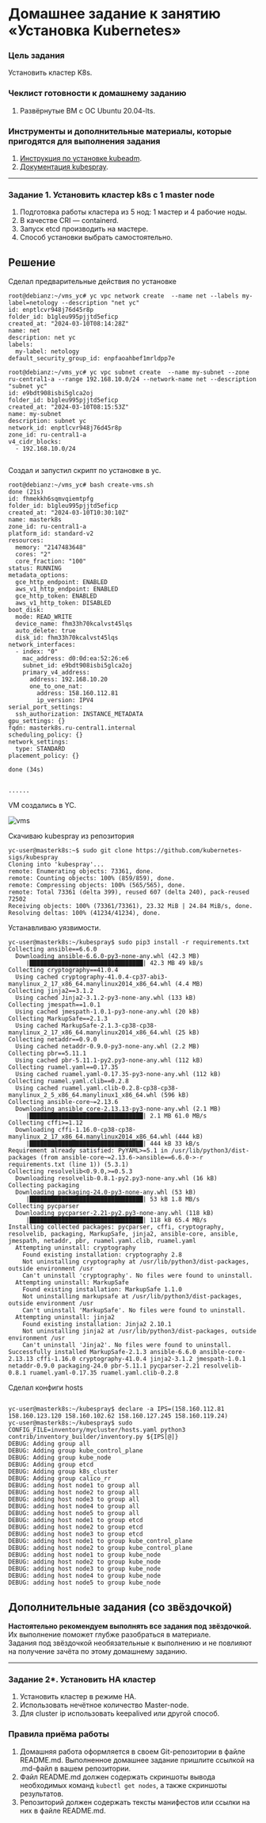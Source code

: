 # Домашнее задание к занятию «Установка Kubernetes» 

### Цель задания

Установить кластер K8s.

### Чеклист готовности к домашнему заданию

1. Развёрнутые ВМ с ОС Ubuntu 20.04-lts.


### Инструменты и дополнительные материалы, которые пригодятся для выполнения задания

1. [Инструкция по установке kubeadm](https://kubernetes.io/docs/setup/production-environment/tools/kubeadm/create-cluster-kubeadm/).
2. [Документация kubespray](https://kubespray.io/).

-----

### Задание 1. Установить кластер k8s с 1 master node

1. Подготовка работы кластера из 5 нод: 1 мастер и 4 рабочие ноды.
2. В качестве CRI — containerd.
3. Запуск etcd производить на мастере.
4. Способ установки выбрать самостоятельно.



## Решение


Сделал предварительные действия по установке

~~~
root@debianz:~/vms_yc# yc vpc network create  --name net --labels my-label=netology --description "net yc"
id: enptlcvr948j76d45r8p
folder_id: b1gleu995pjjtd5eficp
created_at: "2024-03-10T08:14:28Z"
name: net
description: net yc
labels:
  my-label: netology
default_security_group_id: enpfaoahbef1mrldpp7e

root@debianz:~/vms_yc# yc vpc subnet create  --name my-subnet --zone ru-central1-a --range 192.168.10.0/24 --network-name net --description "subnet yc"
id: e9bdt908isbi5glca2oj
folder_id: b1gleu995pjjtd5eficp
created_at: "2024-03-10T08:15:53Z"
name: my-subnet
description: subnet yc
network_id: enptlcvr948j76d45r8p
zone_id: ru-central1-a
v4_cidr_blocks:
  - 192.168.10.0/24


~~~




Создал и запустил скрипт по установке в yc.

~~~
root@debianz:~/vms_yc# bash create-vms.sh
done (21s)
id: fhmekkh6sqmvqiemtpfg
folder_id: b1gleu995pjjtd5eficp
created_at: "2024-03-10T10:30:10Z"
name: masterk8s
zone_id: ru-central1-a
platform_id: standard-v2
resources:
  memory: "2147483648"
  cores: "2"
  core_fraction: "100"
status: RUNNING
metadata_options:
  gce_http_endpoint: ENABLED
  aws_v1_http_endpoint: ENABLED
  gce_http_token: ENABLED
  aws_v1_http_token: DISABLED
boot_disk:
  mode: READ_WRITE
  device_name: fhm33h70kcalvst45lqs
  auto_delete: true
  disk_id: fhm33h70kcalvst45lqs
network_interfaces:
  - index: "0"
    mac_address: d0:0d:ea:52:26:e6
    subnet_id: e9bdt908isbi5glca2oj
    primary_v4_address:
      address: 192.168.10.20
      one_to_one_nat:
        address: 158.160.112.81
        ip_version: IPV4
serial_port_settings:
  ssh_authorization: INSTANCE_METADATA
gpu_settings: {}
fqdn: masterk8s.ru-central1.internal
scheduling_policy: {}
network_settings:
  type: STANDARD
placement_policy: {}

done (34s)


......

~~~

VM создались в YC.

![vms](https://github.com/zatulik2606/Microservices/blob/main/installk8s/vms%20new.jpg)


Скачиваю kubespray из репозитория


~~~
yc-user@masterk8s:~$ sudo git clone https://github.com/kubernetes-sigs/kubespray
Cloning into 'kubespray'...
remote: Enumerating objects: 73361, done.
remote: Counting objects: 100% (859/859), done.
remote: Compressing objects: 100% (565/565), done.
remote: Total 73361 (delta 399), reused 607 (delta 240), pack-reused 72502
Receiving objects: 100% (73361/73361), 23.32 MiB | 24.84 MiB/s, done.
Resolving deltas: 100% (41234/41234), done.

~~~


Устанавливаю уязвимости.

~~~
yc-user@masterk8s:~/kubespray$ sudo pip3 install -r requirements.txt
Collecting ansible==6.6.0
  Downloading ansible-6.6.0-py3-none-any.whl (42.3 MB)
     |████████████████████████████████| 42.3 MB 49 kB/s 
Collecting cryptography==41.0.4
  Using cached cryptography-41.0.4-cp37-abi3-manylinux_2_17_x86_64.manylinux2014_x86_64.whl (4.4 MB)
Collecting jinja2==3.1.2
  Using cached Jinja2-3.1.2-py3-none-any.whl (133 kB)
Collecting jmespath==1.0.1
  Using cached jmespath-1.0.1-py3-none-any.whl (20 kB)
Collecting MarkupSafe==2.1.3
  Using cached MarkupSafe-2.1.3-cp38-cp38-manylinux_2_17_x86_64.manylinux2014_x86_64.whl (25 kB)
Collecting netaddr==0.9.0
  Using cached netaddr-0.9.0-py3-none-any.whl (2.2 MB)
Collecting pbr==5.11.1
  Using cached pbr-5.11.1-py2.py3-none-any.whl (112 kB)
Collecting ruamel.yaml==0.17.35
  Using cached ruamel.yaml-0.17.35-py3-none-any.whl (112 kB)
Collecting ruamel.yaml.clib==0.2.8
  Using cached ruamel.yaml.clib-0.2.8-cp38-cp38-manylinux_2_5_x86_64.manylinux1_x86_64.whl (596 kB)
Collecting ansible-core~=2.13.6
  Downloading ansible_core-2.13.13-py3-none-any.whl (2.1 MB)
     |████████████████████████████████| 2.1 MB 61.0 MB/s 
Collecting cffi>=1.12
  Downloading cffi-1.16.0-cp38-cp38-manylinux_2_17_x86_64.manylinux2014_x86_64.whl (444 kB)
     |████████████████████████████████| 444 kB 33 kB/s 
Requirement already satisfied: PyYAML>=5.1 in /usr/lib/python3/dist-packages (from ansible-core~=2.13.6->ansible==6.6.0->-r requirements.txt (line 1)) (5.3.1)
Collecting resolvelib<0.9.0,>=0.5.3
  Downloading resolvelib-0.8.1-py2.py3-none-any.whl (16 kB)
Collecting packaging
  Downloading packaging-24.0-py3-none-any.whl (53 kB)
     |████████████████████████████████| 53 kB 1.8 MB/s 
Collecting pycparser
  Downloading pycparser-2.21-py2.py3-none-any.whl (118 kB)
     |████████████████████████████████| 118 kB 65.4 MB/s 
Installing collected packages: pycparser, cffi, cryptography, resolvelib, packaging, MarkupSafe, jinja2, ansible-core, ansible, jmespath, netaddr, pbr, ruamel.yaml.clib, ruamel.yaml
  Attempting uninstall: cryptography
    Found existing installation: cryptography 2.8
    Not uninstalling cryptography at /usr/lib/python3/dist-packages, outside environment /usr
    Can't uninstall 'cryptography'. No files were found to uninstall.
  Attempting uninstall: MarkupSafe
    Found existing installation: MarkupSafe 1.1.0
    Not uninstalling markupsafe at /usr/lib/python3/dist-packages, outside environment /usr
    Can't uninstall 'MarkupSafe'. No files were found to uninstall.
  Attempting uninstall: jinja2
    Found existing installation: Jinja2 2.10.1
    Not uninstalling jinja2 at /usr/lib/python3/dist-packages, outside environment /usr
    Can't uninstall 'Jinja2'. No files were found to uninstall.
Successfully installed MarkupSafe-2.1.3 ansible-6.6.0 ansible-core-2.13.13 cffi-1.16.0 cryptography-41.0.4 jinja2-3.1.2 jmespath-1.0.1 netaddr-0.9.0 packaging-24.0 pbr-5.11.1 pycparser-2.21 resolvelib-0.8.1 ruamel.yaml-0.17.35 ruamel.yaml.clib-0.2.8

~~~

Сделал конфиги hosts

~~~

yc-user@masterk8s:~/kubespray$ declare -a IPS=(158.160.112.81 158.160.123.120 158.160.102.62 158.160.127.245 158.160.119.24)
yc-user@masterk8s:~/kubespray$ sudo CONFIG_FILE=inventory/mycluster/hosts.yaml python3 contrib/inventory_builder/inventory.py ${IPS[@]}
DEBUG: Adding group all
DEBUG: Adding group kube_control_plane
DEBUG: Adding group kube_node
DEBUG: Adding group etcd
DEBUG: Adding group k8s_cluster
DEBUG: Adding group calico_rr
DEBUG: adding host node1 to group all
DEBUG: adding host node2 to group all
DEBUG: adding host node3 to group all
DEBUG: adding host node4 to group all
DEBUG: adding host node5 to group all
DEBUG: adding host node1 to group etcd
DEBUG: adding host node2 to group etcd
DEBUG: adding host node3 to group etcd
DEBUG: adding host node1 to group kube_control_plane
DEBUG: adding host node2 to group kube_control_plane
DEBUG: adding host node1 to group kube_node
DEBUG: adding host node2 to group kube_node
DEBUG: adding host node3 to group kube_node
DEBUG: adding host node4 to group kube_node
DEBUG: adding host node5 to group kube_node

~~~


## Дополнительные задания (со звёздочкой)

**Настоятельно рекомендуем выполнять все задания под звёздочкой.** Их выполнение поможет глубже разобраться в материале.   
Задания под звёздочкой необязательные к выполнению и не повлияют на получение зачёта по этому домашнему заданию. 

------
### Задание 2*. Установить HA кластер

1. Установить кластер в режиме HA.
2. Использовать нечётное количество Master-node.
3. Для cluster ip использовать keepalived или другой способ.

### Правила приёма работы

1. Домашняя работа оформляется в своем Git-репозитории в файле README.md. Выполненное домашнее задание пришлите ссылкой на .md-файл в вашем репозитории.
2. Файл README.md должен содержать скриншоты вывода необходимых команд `kubectl get nodes`, а также скриншоты результатов.
3. Репозиторий должен содержать тексты манифестов или ссылки на них в файле README.md.
